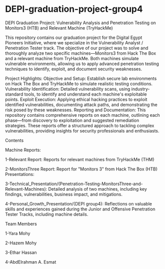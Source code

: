 # DEPI-graduation-project-group4
DEPI Graduation Project: Vulnerability Analysis and Penetration Testing on Monitors3 (HTB) and Relevant Machine (TryHackMe)

This repository contains our graduation project for the Digital Egypt Pioneers Initiative, where we specialize in the Vulnerability Analyst / Penetration Tester track. The objective of our project was to solve and thoroughly analyze two specific machines—Monitors3 from Hack The Box and a relevant machine from TryHackMe. Both machines simulate vulnerable environments, allowing us to apply advanced penetration testing techniques to identify, exploit, and document security weaknesses.

Project Highlights: Objective and Setup: Establish secure lab environments on Hack The Box and TryHackMe to simulate realistic testing conditions. Vulnerability Identification: Detailed vulnerability scans, using industry-standard tools, to identify and understand each machine's exploitable points. Exploit Execution: Applying ethical hacking practices to exploit identified vulnerabilities, documenting attack paths, and demonstrating the risk posed by these weaknesses. Reporting and Documentation: This repository contains comprehensive reports on each machine, outlining each phase—from discovery to exploitation and suggested remediation strategies. These reports offer a structured approach to tackling complex vulnerabilities, providing insights for security professionals and enthusiasts.

Contents

Machine Reports:

1-Relevant Report: Reports for relevant machines from TryHackMe (THM)

2-MonitorsThree Report: Report for "Monitors 3" from Hack The Box (HTB)
Presentations:

3-Technical_Presentation/(Penetration-Testing-MonitorsThree-and-Relevant-Machines): Detailed analysis of two machines, including key findings, vulnerabilities, business impact, and mitigations.

4-Personal_Growth_Presentation/(DEPI group4): Reflections on valuable skills and experiences gained during the Junior and Offensive Penetration Tester Tracks, including machine details.

Team Members

1-Yara Mohy

2-Hazem Mohy 

3-Ethar Hassan 

4-AbdElrahman A. Esmat
